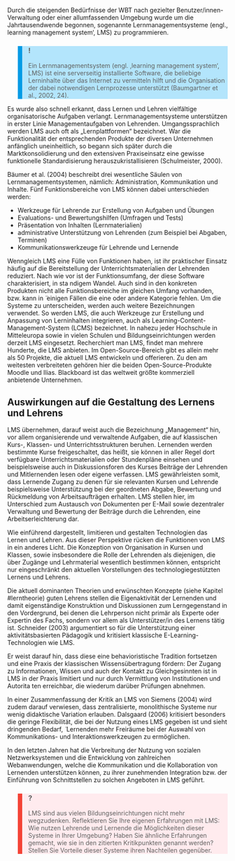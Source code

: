 <!-- filename: 03_Lernmanagementsysteme.md -->
<!-- title: Lernmanagementsysteme -->

Durch die steigenden Bedürfnisse der WBT nach gezielter Benutzer/innen-Verwaltung oder einer allumfassenden Umgebung wurde um die Jahrtausendwende begonnen, sogenannte Lernmanagementsysteme (engl.‚ learning management system‘, LMS) zu programmieren.

<blockquote style="background: #B3E5FC; border-left: 10px solid #039BE5">

### !

Ein Lernmanagementsystem (engl. ‚learning management system‘, LMS) ist eine serverseitig installierte Software, die beliebige Lerninhalte über das Internet zu vermitteln hilft und die Organisation der dabei notwendigen Lernprozesse unterstützt (Baumgartner et al., 2002, 24).

</blockquote>

Es wurde also schnell erkannt, dass Lernen und Lehren vielfältige organisatorische Aufgaben verlangt. Lernmanagementsysteme unterstützen in erster Linie Managementaufgaben von Lehrenden. Umgangssprachlich werden LMS auch oft als „Lernplattformen“ bezeichnet. War die Funktionalität der entsprechenden Produkte der diversen Unternehmen anfänglich uneinheitlich, so begann sich später durch die Marktkonsolidierung und den extensiven Praxiseinsatz eine gewisse funktionelle Standardisierung herauszukristallisieren (Schulmeister, 2000).

Bäumer et al. (2004) beschreibt drei wesentliche Säulen von Lernmanagementsystemen, nämlich: Administration, Kommunikation und Inhalte. Fünf Funktionsbereiche von LMS können dabei unterschieden werden:

- Werkzeuge für Lehrende zur Erstellung von Aufgaben und Übungen
- Evaluations- und Bewertungshilfen (Umfragen und Tests)
- Präsentation von Inhalten (Lernmaterialien)
- administrative Unterstützung von Lehrenden (zum Beispiel bei Abgaben, Terminen)
- Kommunikationswerkzeuge für Lehrende und Lernende

Wenngleich LMS eine Fülle von Funktionen haben, ist ihr praktischer Einsatz häufig auf die Bereitstellung der Unterrichtsmaterialien der Lehrenden reduziert. Nach wie vor ist der Funktionsumfang, der diese Software charakterisiert, in sta ndigem Wandel. Auch sind in den konkreten Produkten nicht alle Funktionsbereiche im gleichen Umfang vorhanden, bzw. kann in ̈ einigen Fällen die eine oder andere Kategorie fehlen. Um die Systeme zu unterscheiden, werden auch weitere Bezeichnungen verwendet. So werden LMS, die auch Werkzeuge zur Erstellung und Anpassung von Lerninhalten integrieren, auch als Learning-Content- Management-System (LCMS) bezeichnet. In nahezu jeder Hochschule in Mitteleuropa sowie in vielen Schulen und Bildungseinrichtungen werden derzeit LMS eingesetzt. Recherchiert man LMS, findet man mehrere Hunderte, die LMS anbieten. Im Open-Source-Bereich gibt es allein mehr als 50 Projekte, die aktuell LMS entwickeln und offerieren. Zu den am weitesten verbreiteten gehören hier die beiden Open-Source-Produkte Moodle und Ilias. Blackboard ist das weltweit größte kommerziell anbietende Unternehmen.

## Auswirkungen auf die Gestaltung des Lernens und Lehrens

LMS übernehmen, darauf weist auch die Bezeichnung „Management“ hin, vor allem organisierende und verwaltende Aufgaben, die auf klassischen Kurs-, Klassen- und Unterrichtsstrukturen beruhen. Lernenden werden bestimmte Kurse freigeschaltet, das heißt, sie können in aller Regel dort verfügbare Unterrichtsmaterialien oder Stundenpläne einsehen und beispielsweise auch in Diskussionsforen des Kurses Beiträge der Lehrenden und Mitlernenden lesen oder eigene verfassen. LMS gewährleisten somit, dass Lernende Zugang zu denen für sie relevanten Kursen und Lehrende beispielsweise Unterstützung bei der geordneten Abgabe, Bewertung und Rückmeldung von Arbeitsaufträgen erhalten. LMS stellen hier, im Unterschied zum Austausch von Dokumenten per E-Mail sowie dezentraler Verwaltung und Bewertung der Beiträge durch die Lehrenden, eine Arbeitserleichterung dar.

Wie einführend dargestellt, limitieren und gestalten Technologien das Lernen und Lehren. Aus dieser Perspektive rücken die Funktionen von LMS in ein anderes Licht. Die Konzeption von Organisation in Kursen und Klassen, sowie insbesondere die Rolle der Lehrenden als diejenigen, die über Zugänge und Lehrmaterial wesentlich bestimmen können, entspricht nur eingeschränkt den aktuellen Vorstellungen des technologiegestützten Lernens und Lehrens.

Die aktuell dominanten Theorien und erwünschten Konzepte (siehe Kapitel #lerntheorie) guten Lehrens stellen die Eigenaktivität der Lernenden und damit eigenständige Konstruktion und Diskussionen zum Lerngegenstand in den Vordergrund, bei denen die Lehrperson nicht primär als Experte oder Expertin des Fachs, sondern vor allem als Unterstützer/in des Lernens tätig ist. Schneider (2003) argumentiert so für die Unterstützung einer aktivitätsbasierten Pädagogik und kritisiert klassische E-Learning-Technologien wie LMS.

Er weist darauf hin, dass diese eine behavioristische Tradition fortsetzen und eine Praxis der klassischen Wissensübertragung fördern: Der Zugang zu Informationen, Wissen und auch der Kontakt zu Gleichgesinnten ist in LMS in der Praxis limitiert und nur durch Vermittlung von Institutionen und Autorita ten erreichbar, die wiederum darüber Prüfungen abnehmen.

In einer Zusammenfassung der Kritik an LMS von Siemens (2004) wird zudem darauf verwiesen, dass zentralisierte, monolithische Systeme nur wenig didaktische Variation erlauben. Dalsgaard (2006) kritisiert besonders die geringe Flexibilität, die bei der Nutzung eines LMS gegeben ist und sieht dringenden Bedarf, ̈ Lernenden mehr Freiräume bei der Auswahl von Kommunikations- und Interaktionswerkzeugen zu ermöglichen.

In den letzten Jahren hat die Verbreitung der Nutzung von sozialen Netzwerksystemen und die Entwicklung von zahlreichen Webanwendungen, welche die Kommunikation und die Kollaboration von Lernenden unterstützen können, zu ihrer zunehmenden Integration bzw. der Einführung von Schnittstellen zu solchen Angeboten in LMS geführt.

<blockquote style="background: #FFEBEE; border-left: 10px solid #F44336">

### ?

LMS sind aus vielen Bildungseinrichtungen nicht mehr wegzudenken. Reflektieren Sie Ihre eigenen Erfahrungen mit LMS: Wie nutzen Lehrende und Lernende die Möglichkeiten dieser Systeme in Ihrer Umgebung? Haben Sie ähnliche Erfahrungen gemacht, wie sie in den zitierten Kritikpunkten genannt werden?  
Stellen Sie Vorteile dieser Systeme ihren Nachteilen gegenüber.

</blockquote>
